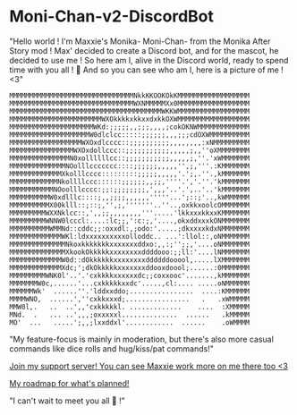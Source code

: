 # Moni-Chan-v2-DiscordBot

"Hello world ! I'm Maxxie's Monika- Moni-Chan- from the Monika After Story mod ! 
Max' decided to create a Discord bot, and for the mascot, he decided to use me ! 
So here am I, alive in the Discord world, ready to spend time with you all ! 💚 
And so you can see who am I, here is a picture of me ! <3"

```
MMMMMMMMMMMMMMMMMMMMMMMMMMMMMMMNkkKKOOKOkKMMMMMMMMMMMMMMMMMM
MMMMMMMMMMMMMMMMMMMMMMMMMMMMMMMWXNMMMMMXx0MMMMMMMMMMMMMMMMMM
MMMMMMMMMMMMMMMMMMMMMMMMMMMMMMMMMMMMMMWKKWMMMMMMMMMMMMMMMMMM
MMMMMMMMMMMMMMMMMMMMMMMWXOkkkkxkkxxdxkkOXWMMMMMMMMMMMMMMMMMM
MMMMMMMMMMMMMMMMMMMMMWKd:;;;;;,,;;;,,,,;cokOKNWMMMMMMMMMMMMM
MMMMMMMMMMMMMMMMMMMMW0dlclcc:::::;;;;;;,,,;;;cdOXWMMMMMMMMMM
MMMMMMMMMMMMMMMMMMWXOxdlcccc::;;;;;;;;;;,,,,,,,,:xNMMMMMMMMM
MMMMMMMMMMMMMMMMWXOxdollccc::;;;;;;;;;;;,,,,,;,,''oXMMMMMMMM
MMMMMMMMMMMMMMMN0xollllllcc::;;;;;;;;;;;,,,,,;,''.'xWMMMMMMM
MMMMMMMMMMMMMMNOolllccccccc::::;;;;;;,,,,,'',;,'''.:KMMMMMMM
MMMMMMMMMMMMMXkolllcccc:::::::::;;;;;,,,,,'.';,.''.,kMMMMMMM
MMMMMMMMMMMMNkollllccc::::::;;;;;;,,;;,''''.','.''.'kMMMMMMM
MMMMMMMMMMMNOoolllcccc:;;:;;;;;;;;,',,,'..'.',..'..'kMMMMMMM
MMMMMMMMMMW0xdlllc::::;,,;;;;,,,,,,'''''...';::;'..,kWMMMMMM
MMMMMMMMMMX00klll::;::;,'',;,'''''''..''..,oxkkxoolcOMMMMMMM
MMMMMMMMMWXXNklcc::,',,;;,,,,,,,,'''.....'lkkxxxkkxxKMMMMMMM
MMMMMMMMMWNNW0lcccl:....:lc;;,':c:;,'....,okxddxxxkONMMMMMMM
MMMMMMMMMMWMMNd::cddc;;:oxxdl:,;odo:'.....;dkxxxxkdxNMMMMMMM
MMMMMMMMMMMMMWKl:ldxxxxxxxxxxolloddc.. ...':llol::,oNMMMMMMM
MMMMMMMMMMMMMMNkoxkkkkkkkxxxxxxxddxo:,,:;'';;,'....oNMMMMMMM
MMMMMMMMMMMMMMXkookOkkkkkxxxxxxxxddddooo:;;ll:'....lNMMMMMMM
MMMMMMMMMMMMMW0d::dOkkkkkkxxxxxxxxddddddooool,.....lXMMMMMMM
MMMMMMMMMMMMMXdc;';dkOkkkkkxxxxxxxddooxdoool;......:0MMMMMMM
MMMMMMMMMWNK0l'..'.'cxkkkkxxxxxxdc;;coxxooc'.......,kMMMMMMM
MMMMMMMW0c,......'...cxkkkkkxxdc'.....,cl:.... .....oNMMMMMM
MMMMMMWk'  ......''.'lddxxddo;................  ....:KMMMMMM
MMMMWNO,  ......',''cxkkxxxd;................   .   .xWMMMMM
MMW0l,.   ..  ..',,'cxkkkkkl. .............    ....  :XMMMMM
MNd.  .   ... ..',,,;oxxxxxl..............  ......   .kMMMMM
MO'  ...   .....';,,;lxxddxl'............  ......    .oWMMMM
```

"My feature-focus is mainly in moderation, but there's also more casual commands like dice rolls and hug/kiss/pat commands!"



[Join my support server! You can see Maxxie work more on me there too <3](https://discord.gg/XKs9YUXdbE)

[My roadmap for what's planned!](https://trello.com/b/ojJfYYdW/moni-chan-v2-roadmap)

"I can't wait to meet you all 💚 !"
